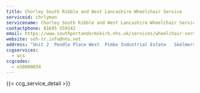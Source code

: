```yaml
---
title: Chorley South Ribble and West Lancashire Wheelchair Service
serviceid: chrlyman
servicename: Chorley South Ribble and West Lancashire Wheelchair Service
contactphone: 01695 559142
email: https://www.southportandormskirk.nhs.uk/services/wheelchair-services/
website: soh-tr.info@nhs.net
address: "Unit 2  Pendle Place West  Pimbo Industrial Estate   Skelmersdale  West Lancashire  WN8 9PN"
ccgservices:
  - wcs
ccgcodes:
  - e38000034
---
```


{{< ccg_service_detail >}}
